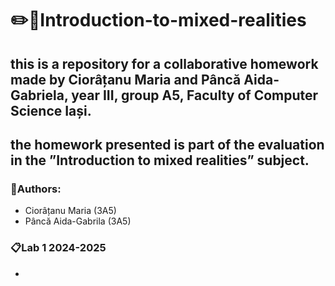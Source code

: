 # ✏️🎀Introduction-to-mixed-realities

## this is a repository for a collaborative homework made by Ciorâțanu Maria and Pâncă Aida-Gabriela, year III, group A5, Faculty of Computer Science Iași. 
## the homework presented is part of the evaluation in the ”Introduction to mixed realities” subject. 

### 👥Authors:

- Ciorâțanu Maria (3A5)
- Pâncă Aida-Gabrila (3A5)

### 📋Lab 1 2024-2025
* 


